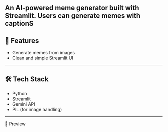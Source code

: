
An AI-powered meme generator built with Streamlit. Users can generate memes with captionS
---

## 🚀 Features

- Generate memes from images
- Clean and simple Streamlit UI

---

## 🛠️ Tech Stack

- Python
- Streamlit
- Gemini API
- PIL (for image handling)

---

📸 Preview
